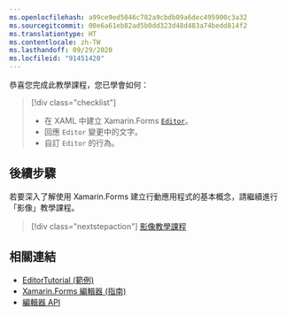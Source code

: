 ```yaml
---
ms.openlocfilehash: a99ce9ed5046c782a9cbdb09a6dec495900c3a32
ms.sourcegitcommit: 00e6a61eb82ad5b0dd323d48d483a74bedd814f2
ms.translationtype: HT
ms.contentlocale: zh-TW
ms.lasthandoff: 09/29/2020
ms.locfileid: "91451420"
---
```

恭喜您完成此教學課程，您已學會如何：

> [!div class="checklist"]
>
> - 在 XAML 中建立 Xamarin.Forms [`Editor`](xref:Xamarin.Forms.Editor)。
> - 回應 `Editor` 變更中的文字。
> - 自訂 `Editor` 的行為。

## <a name="next-steps"></a>後續步驟

若要深入了解使用 Xamarin.Forms 建立行動應用程式的基本概念，請繼續進行「影像」教學課程。

> [!div class="nextstepaction"]
> [影像教學課程](~/get-started/tutorials/image/index.yml)

## <a name="related-links"></a>相關連結

- [EditorTutorial (範例)](/samples/xamarin/xamarin-forms-samples/getstarted-tutorials-editortutorial/)
- [Xamarin.Forms 編輯器 (指南)](~/xamarin-forms/user-interface/text/editor.md)
- [編輯器 API](xref:Xamarin.Forms.Editor)